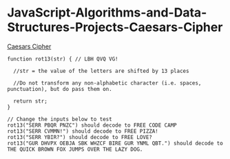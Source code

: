 # JavaScript-Algorithms-and-Data-Structures-Projects-Caesars-Cipher  
[Caesars Cipher](https://learn.freecodecamp.org/javascript-algorithms-and-data-structures/javascript-algorithms-and-data-structures-projects/caesars-cipher "Free Code Camp")  

```
function rot13(str) { // LBH QVQ VG!
  
  //str = the value of the letters are shifted by 13 places
  
  //Do not transform any non-alphabetic character (i.e. spaces, punctuation), but do pass them on.
  
  return str;
}

// Change the inputs below to test
rot13("SERR PBQR PNZC") should decode to FREE CODE CAMP
rot13("SERR CVMMN!") should decode to FREE PIZZA!
rot13("SERR YBIR?") should decode to FREE LOVE?
rot13("GUR DHVPX OEBJA SBK WHZCF BIRE GUR YNML QBT.") should decode to THE QUICK BROWN FOX JUMPS OVER THE LAZY DOG.
```
